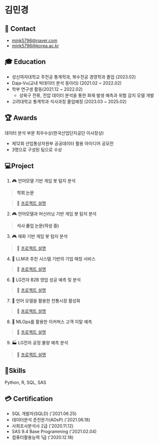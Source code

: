 # 김민경



## :e-mail: Contact
- mink5796@naver.com
- mink5796@korea.ac.kr

##  :mortar_board: Education
- 성신여자대학교 주전공 통계학과, 복수전공 경영학과 졸업 (2023.02)
- Daja-Vu(교내 빅데이터 분석 동아리) (2021.02 ~ 2022.02)
- 학부 연구생 활동(2021.12 ~ 2022.02)
  - 성북구 전류, 전압 데이터 분석을 통한 화재 발생 예측과 위험 감지 모델 개발
- 고려대학교 통계학과 석사과정 졸업예정 (2023.03 ~ 2025.02)

## :trophy: Awards
데이터 분석 부문 최우수상(한국산업단지공단 이사장상)
  - 제12회 산업통상자원부 공공데이터 활용 아이디어 공모전
  - 3명으로 구성된 팀으로 수상

## :computer:Project

1. :video_game: 언어모델 기반 게임 봇 탐지 분석
> **학회 논문**

> :link: [프로젝트 설명](https://github.com/mixk0n9/Kakaogames2024_paper)

2. :video_game: 언어모델과 머신러닝 기반 게임 봇 탐지 분석
> **석사 졸업 논문(작성 중)**

3. :video_game: 재화 기반 게임 봇 탐지 분석
> :link: [프로젝트 설명](https://github.com/mixk0n9/Kakaogames2023)

4. :office: LLM과 추천 시스템 기반의 기업 매칭 서비스
> :link: [프로젝트 설명](https://github.com/mixk0n9/Tri-fusion_mapping)

6.  :briefcase: LG전자 B2B 영업 성공 예측 및 분석
> :link: [프로젝트 설명](https://github.com/mixk0n9/LG_Aimers_4)

7. :mag_right: 언어 모델을 활용한 전통시장 활성화
> :link: [프로젝트 설명](https://github.com/mixk0n9/Gwangjin-gu)

8. :wrench: MLOps를 활용한 이커머스 고객 이탈 예측
> :link: [프로젝트 설명](https://github.com/mixk0n9/MLOps_project)

9. :factory: LG전자 공정 불량 예측 분석
> :link: [프로젝트 설명](https://github.com/mixk0n9/LG_Aimers_5)


##  :hammer:Skills
Python, R, SQL, SAS

## :credit_card: Certification
- SQL 개발자(SQLD) ('2021.06.25)
- 데이터분석 준전문가(ADsP) ('2021.06.18)
- 사회조사분석사 2급 ('2020.11.12)
- SAS 9.4 Base Programming ('2021.02.04)
- 컴퓨터활용능력 1급 ('2020.12.18)
